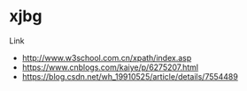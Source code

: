 # xjbg




Link

- http://www.w3school.com.cn/xpath/index.asp
- https://www.cnblogs.com/kaiye/p/6275207.html
- https://blog.csdn.net/wh_19910525/article/details/7554489
